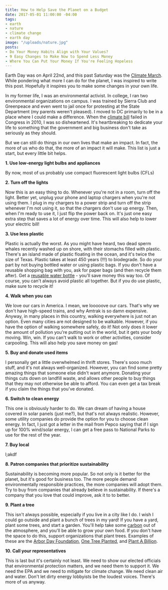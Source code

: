```yaml
---
title: How to Help Save the Planet on a Budget
date: 2017-05-01 11:00:00 -04:00
tags:
- earth
- nature
- climate change
- earth day
image: "/uploads/nature.jpg"
posts:
- Do Your Money Habits Align with Your Values?
- 9 Easy Changes to Make Now to Spend Less Money
- Where You Can Put Your Money If You're Feeling Hopeless
---
```


Earth Day was on April 22nd, and this past Saturday was the [Climate March](https://peoplesclimate.org/). While pondering what more I can do for the planet, I was inspired to write this post. Hopefully it inspires you to make some changes in your own life.

In my former life, I was an environmental activist. In college, I ran two environmental organizations on campus. I was trained by Sierra Club and Greenpeace and even went to jail once for protesting at the State Department (my parents weren't pleased). I moved to DC primarily to be in a place where I could make a difference. When the [climate bill](https://www.c2es.org/federal/congress/111/acesa) failed in Congress in 2010, I was so disheartened. It's heartbreaking to dedicate your life to something that the government and big business don't take as seriously as they should.

But we can still do things in our own lives that make an impact. In fact, the more of us who do that, the more of an impact it will make. This list is just a start, but every little bit helps.

**1. Use low-energy light bulbs and appliances**

By now, most of us probably use compact fluorescent light bulbs (CFLs)

**2. Turn off the lights**

Now this is an easy thing to do. Whenever you're not in a room, turn off the light. Better yet, unplug your phone and laptop chargers when you're not using them. I plug in my chargers to a power strip and turn off the strip whenever I'm not using it, so that the chargers don't use up energy. Then, when I'm ready to use it, I just flip the power back on. It's just one easy extra step that saves a lot of energy over time. This will also help to lower your electric bill!

**3. Use less plastic**

Plastic is actually the worst. As you might have heard, two dead sperm whales recently washed up on shore, with their stomachs filled with plastic. There's an island made of plastic floating in the ocean, and it's twice the size of Texas. Plastic takes at least 450 years (!!!) to biodegrade. So do your part by not buying bottled water or using plastic bags. If you don't have a reusable shopping bag with you, ask for paper bags (and then recycle them after). Get a [reusable water bottle](http://gizmodo.com/9-reusable-water-bottles-recommended-by-gizmodos-staff-1705555097) - you'll save money this way too. Of course, you can't always avoid plastic all together. But if you do use plastic, make sure to recycle it!

**4. Walk when you can**

We love our cars in America. I mean, we looooove our cars. That's why we don't have high-speed trains, and why Amtrak is so damn expensive. Anyway, in many places in this country, walking everywhere is just not an option. Even many cities are not designed to be walkable. However, if you have the option of walking somewhere safely, do it! Not only does it lower the amount of pollution you're putting out in the world, but it gets your body moving. Win, win. If you can't walk to work or other activities, consider carpooling. This will also help you save money on gas!

**5. Buy and donate used items**

I personally get a little overwhelmed in thrift stores. There's sooo much stuff, and it's not always well-organized. However, you can find some pretty amazing things that someone else didn't want anymore. Donating your things cuts down on landfill waste, and allows other people to buy things that they may not otherwise be able to afford. You can even get a tax break if you claim the things that you've donated.

**6. Switch to clean energy**

This one is obviously harder to do. We can dream of having a house covered in solar panels (just me?), but that's not always realistic. However, some utility companies do provide the option for you to choose clean energy. In fact, I just got a letter in the mail from Pepco saying that if I sign up for 100% wind/solar energy, I can get a free pass to National Parks to use for the rest of the year.

**7. Buy local**

l;akdf

**8. Patron companies that prioritize sustainability**

Sustainability is becoming more popular. So not only is it better for the planet, but it's good for business too. The more people demand environmentally responsible practices, the more companies will adopt them. Try to buy from companies that already believe in sustainability. If there's a company that you love that could improve, ask it to to better.

**9. Plant a tree**

This isn't always possible, especially if you live in a city like I do. I wish I could go outside and plant a bunch of trees in my yard! If you have a yard, plant some trees, and start a garden. You'll help take some [carbon](https://www.arborday.org/media/print/documents/10reasons/7X10.pdf) out of the atmosphere, and you'll be able to grow your own food. If you don't have the space to do this, support organizations that plant trees. Examples of these are the [Arbor Day Foundation](https://www.arborday.org/), [One Tree Planted](https://onetreeplanted.org/), and [Plant A Billion](http://www.plantabillion.org/).

**10. Call your representatives**

This is last but it's certainly not least. We need to show our elected officials that environmental protection matters, and we need them to support it. We need the EPA and we need to mitigate for climate change. We need clean air and water. Don't let dirty energy lobbyists be the loudest voices. There's more of us anyway.